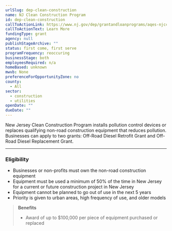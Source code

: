 ```yaml
---
urlSlug: dep-clean-construction
name: NJ Clean Construction Program
id: dep-clean-construction
callToActionLink: https://www.nj.gov/dep/grantandloanprograms/aqes-njccp.htm
callToActionText: Learn More
fundingType: grant
agency: null
publishStageArchive: ""
status: first come, first serve
programFrequency: reoccuring
businessStage: both
employeesRequired: n/a
homeBased: unknown
mwvb: None
preferenceForOpportunityZone: no
county:
  - All
sector:
  - construction
  - utilities
openDate: ""
dueDate: ""
---
```

New Jersey Clean Construction Program installs pollution control devices or replaces qualifying non-road construction equipment that reduces pollution. Businesses can apply to two grants: Off-Road Diesel Retrofit Grant and Off-Road Diesel Replacement Grant.

- - -

### Eligibility

* Businesses or non-profits must own the non-road construction equipment
* Equipment must be used a minimum of 50% of the time in New Jersey for a current or future construction project in New Jersey
* Equipment cannot be planned to go out of use in the next 5 years
* Priority is given to urban areas, high frequency of use, and older models

> **Benefits**
>
> * Award of up to $100,000 per piece of equipment purchased or replaced
